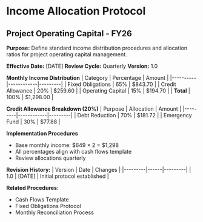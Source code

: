 # Income Allocation Protocol
## Project Operating Capital - FY26

**Purpose:** Define standard income distribution procedures and allocation ratios for project operating capital management.

**Effective Date:** [DATE]
**Review Cycle:** Quarterly
**Version:** 1.0

**Monthly Income Distribution**
| Category | Percentage | Amount |
|----------|------------|---------|
| Fixed Obligations | 65% | $843.70 |
| Credit Allowance | 20% | $259.60 |
| Operating Capital | 15% | $194.70 |
| **Total** | 100% | $1,298.00 |

**Credit Allowance Breakdown (20%)**
| Purpose | Allocation | Amount |
|---------|------------|---------|
| Debt Reduction | 70% | $181.72 |
| Emergency Fund | 30% | $77.88 |

**Implementation Procedures**
- Base monthly income: $649 × 2 = $1,298
- All percentages align with cash flows template
- Review allocations quarterly

**Revision History:**
| Version | Date | Changes |
|---------|------|---------|
| 1.0 | [DATE] | Initial protocol established |

**Related Procedures:**
- Cash Flows Template
- Fixed Obligations Protocol
- Monthly Reconciliation Process
